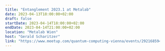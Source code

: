 ```yaml
---
title: "Entanglement 2023.1 at Metalab"
date: 2023-04-13T18:00:00+02:00
draft: false
startDate: 2023-04-14T18:00:00+02:00
endDate: 2023-04-14T21:00:00+02:00
location: "Metalab Wien"
host: "Gerald Scharitzer"
link: "https://www.meetup.com/quantum-computing-vienna/events/292168594/"
---
```

